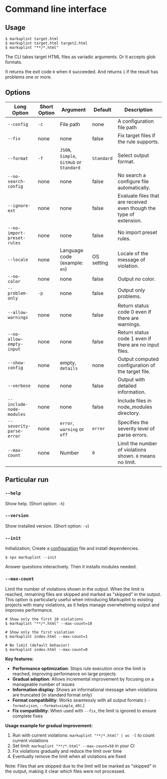 # Command line interface

## Usage

```shell
$ markuplint target.html
$ markuplint target.html target2.html
$ markuplint "**/*.html"
```

The CLI takes target HTML files as variadic arguments.
Or it accepts glob formats.

It returns the exit code `0` when it succeeded.
And returns `1` if the result has problems one or more.

## Options

| Long Option                | Short Option | Argument                                 | Default    | Description                                                         |
| -------------------------- | ------------ | ---------------------------------------- | ---------- | ------------------------------------------------------------------- |
| `--config`                 | `-c`         | File path                                | none       | A configuration file path                                           |
| `--fix`                    | none         | none                                     | false      | Fix target files if the rule supports.                              |
| `--format`                 | `-f`         | `JSON`, `Simple`, `GitHub` or `Standard` | `Standard` | Select output format.                                               |
| `--no-search-config`       | none         | none                                     | false      | No search a configure file automatically.                           |
| `--ignore-ext`             | none         | none                                     | false      | Evaluate files that are received even though the type of extension. |
| `--no-import-preset-rules` | none         | none                                     | false      | No import preset rules.                                             |
| `--locale`                 | none         | Language code (example: `en`)            | OS setting | Locale of the message of violation.                                 |
| `--no-color`               | none         | none                                     | false      | Output no color.                                                    |
| `--problem-only`           | `-p`         | none                                     | false      | Output only problems.                                               |
| `--allow-warnings`         | none         | none                                     | false      | Return status code 0 even if there are warnings.                    |
| `--no-allow-empty-input`   | none         | none                                     | false      | Return status code 1 even if there are no input files.              |
| `--show-config`            | none         | empty, `details`                         | none       | Output computed configuration of the target file.                   |
| `--verbose`                | none         | none                                     | false      | Output with detailed information.                                   |
| `--include-node-modules`   | none         | none                                     | false      | Include files in node_modules directory.                            |
| `--severity-parse-error`   | none         | `error`, `warning` or `off`              | `error`    | Specifies the severity level of parse errors.                       |
| `--max-count`              | none         | Number                                   | `0`        | Limit the number of violations shown. `0` means no limit.           |

## Particular run

### `--help`

Show help. (Short option: `-h`)

### `--version`

Show installed version. (Short option: `-v`)

### `--init`

Initialization; Create a [configuration](configuration/index.md) file and install dependencies.

```shell
$ npx markuplint --init
```

Answer questions interactively.
Then it installs modules needed.

### `--max-count`

Limit the number of violations shown in the output. When the limit is reached, remaining files are skipped and marked as "skipped" in the output. This option is particularly useful when introducing Markuplint to existing projects with many violations, as it helps manage overwhelming output and improves performance.

```shell
# Show only the first 10 violations
$ markuplint "**/*.html" --max-count=10

# Show only the first violation
$ markuplint index.html --max-count=1

# No limit (default behavior)
$ markuplint index.html --max-count=0
```

**Key features:**

- **Performance optimization**: Stops rule execution once the limit is reached, improving performance on large projects
- **Gradual adoption**: Allows incremental improvement by focusing on a manageable number of issues
- **Information display**: Shows an informational message when violations are truncated (in standard format only)
- **Format compatibility**: Works seamlessly with all output formats (`--format=json`, `--format=simple`, etc.)
- **Fix compatibility**: When used with `--fix`, the limit is ignored to ensure complete fixes

**Usage example for gradual improvement:**

1. Run with current violations: `markuplint "**/*.html" | wc -l` to count current violations
2. Set limit: `markuplint "**/*.html" --max-count=50` in your CI
3. Fix violations gradually and reduce the limit over time
4. Eventually remove the limit when all violations are fixed

Note: Files that are skipped due to the limit will be marked as "skipped" in the output, making it clear which files were not processed.
